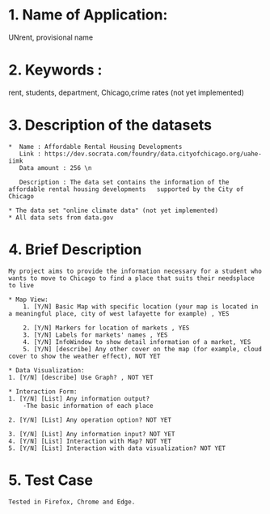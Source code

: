 

# 1. Name of Application: 
UNrent, provisional name 

# 2. Keywords :
rent, students, department, Chicago,crime rates (not yet implemented)


# 3. Description of the datasets 
 	*  Name : Affordable Rental Housing Developments 
 	   Link : https://dev.socrata.com/foundry/data.cityofchicago.org/uahe-iimk 
 	   Data amount : 256 \n

 	   Description : The data set contains the information of the affordable rental housing developments   supported by the City of Chicago 
 
 	* The data set "online climate data" (not yet implemented) 
 	* All data sets from data.gov 

# 4. Brief Description
	My project aims to provide the information necessary for a student who wants to move to Chicago to find a place that suits their needsplace to live 

	* Map View: 
		1. [Y/N] Basic Map with specific location (your map is located in a meaningful place, city of west lafayette for example) , YES

		2. [Y/N] Markers for location of markets , YES
		3. [Y/N] Labels for markets' names , YES
		4. [Y/N] InfoWindow to show detail information of a market, YES
		5. [Y/N] [describe] Any other cover on the map (for example, cloud cover to show the weather effect), NOT YET

	* Data Visualization:
	1. [Y/N] [describe] Use Graph? , NOT YET

	* Interaction Form:
	1. [Y/N] [List] Any information output? 
		-The basic information of each place

	2. [Y/N] [List] Any operation option? NOT YET

	3. [Y/N] [List] Any information input? NOT YET
	4. [Y/N] [List] Interaction with Map? NOT YET 
	5. [Y/N] [List] Interaction with data visualization? NOT YET 

# 5. Test Case

	Tested in Firefox, Chrome and Edge.
